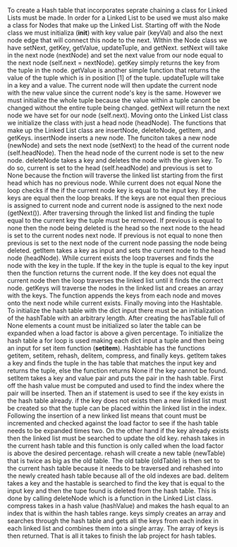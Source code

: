 To create a Hash table that incorporates seprate chaining a class for Linked Lists must be made. In order for a Linked List to be used we must also make a class for Nodes that make up the Linked List. Starting off with the Node class we must initializa (__init__) with key value pair (keyVal) and also the next node edge that will connect this node to the next. WIthin the Node class we have setNext, getKey, getValue, updateTuple, and getNext. setNext will take in the next node (nextNode) and set the next value from our node equal to the next node (self.next = nextNode). getKey simply returns the key from the tuple in the node. getValue is another simple function that returns the value of the tuple which is in position [1] of the tuple. updateTuple will take in a key and a value. The current node will then update the current node with the new value since the current node's key is the same. However we must initialize the whole tuple because the value within a tuple canont be changed without the entire tuple being changed. getNext will return the next node we have set for our node (self.next). Moving onto the Linked List class we initialize the class with just a head node (headNode). The functions that make up the Linked List class are insertNode, deleteNode, getItem, and getKeys. insertNode inserts a new node. The funciton takes a new node (newNode) and sets the next node (setNext) to the head of the current node (self.headNode). Then the head node of the current node is set to the new node. deleteNode takes a key and deletes the node with the given key. To do so, current is set to the head (self.headNode) and previous is set to None because the fnction will traverse the linked list starting from the first head which has no previous node. While current does not equal None the loop checks if the if the current node key is equal to the input key. If the keys are equal then the loop breaks. If the keys are not equal then precious is assigned to current node and current node is assigned to the next node (getNext()). After traversing through the linked list and finding the tuple equal to the current key the tuple must be removed. If previous is equal to none then the node being deleted is the head so the next node to the head is set to the current nodes next node. If previous is not equal to none then previous is set to the next node of the current node passing the node being deleted. getItem takes a key as input and sets the current node to the head node (headNode). While current exists the loop traverses and finds the node with the key in the tuple. If the key in the tuple is equal to the key input then the function returns the current node. If the key does not equal the current node then the loop traverses the linked list until it finds the correct node. getKeys will traverse the nodes in the linked list and creaes an array with the keys. The function appends the keys from each node and moves onto the next node while current exists. Finally moving into the Hashtable. To initialize the hash table with the dict input there must be an initialization of the hashTable with an arbitrary length. After creating the hasTable full of None elements a count must be initialized so later the table can be expanded when a load factor is above a given percentage. To initialize the hash table a for loop is used making each dict input a tuple and then being an input for set item function (__setitem__). Hashtable has the functions getitem, setitem, rehash, delitem, compress, and finally keys. getItem takes a key and finds the tuple in the has table that matches the input key and returns the tuple, else the function returns None if the key cannot be found. setItem takes a key and value pair and puts the pair in the hash table. First off the hash value must be computed and used to find the index where the pair will be inserted. Then an if statement is used to see if the key exists in the hash table already. if the key does not exists then a new linked list must be created so that the tuple can be placed within the linked list in the index. Following the insertion of a new linked list means that count must be incremented and checked against the load factor to see if the hash table needs to be expanded times two. On the other hand if the key already exists then the linked list must be searched to update the old key. rehash takes in the current hash table and this function is only called when the load factor is above the desired percentage. rehash will create a new table (newTable) that is twice as big as the old table. The old table (oldTable) is then set to the current hash table because it needs to be traversed and rehashed into the newly created hash table because all of the old indexes are bad. delitem takes a key and the hastable is searched to find the key that is equal to the input key and then the tupe found is deleted from the hash table. This is done by calling deleteNode which is a function in the Linked List class. compress takes in a hash value (hashValue) and makes the hash equal to an index that is within the hash tables range. keys simply creates an array and searches through the hash table and gets all the keys from each index in each linked list and combines them into a single array. The array of keys is then returned. That is all it takes to finish the lab project for hash tables. 